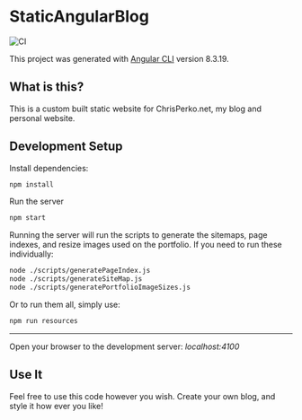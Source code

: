 # StaticAngularBlog

![CI](https://github.com/BaronVonPerko/StaticAngularBlog/workflows/CI/badge.svg?branch=master)

This project was generated with [Angular CLI](https://github.com/angular/angular-cli) version 8.3.19.

## What is this?

This is a custom built static website for ChrisPerko.net, my blog and personal website.

## Development Setup

Install dependencies:
```bash
npm install
```

Run the server
```bash
npm start
```

Running the server will run the scripts to generate the sitemaps, page indexes, and resize images used on the portfolio.
If you need to run these individually:

```bash
node ./scripts/generatePageIndex.js
node ./scripts/generateSiteMap.js
node ./scripts/generatePortfolioImageSizes.js
```

Or to run them all, simply use:

```bash
npm run resources
```

---

Open your browser to the development server:
*localhost:4100*

## Use It
Feel free to use this code however you wish.  Create your own blog, and style it how ever you like!

